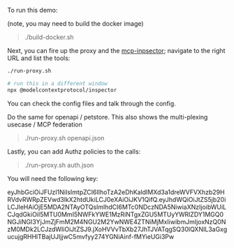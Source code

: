 To run this demo:

(note, you may need to build the docker image)
> ./build-docker.sh

Next, you can fire up the proxy and the [mcp-inpsector](https://github.com/modelcontextprotocol/inspector); navigate to the right URL and list the tools:

```bash
./run-proxy.sh

# run this in a different window
npx @modelcontextprotocol/inspector
```

You can check the config files and talk through the config.

Do the same for openapi / petstore. This also shows the multi-plexing usecase / MCP federation

> ./run-proxy.sh openapi.json

Lastly, you can add Authz policies to the calls:

> ./run-proxy.sh auth.json

You will need the following key:

eyJhbGciOiJFUzI1NiIsImtpZCI6IlhoTzA2eDhKaldIMXd3a1dreWVFVXhzb29HRVdvRWRpZEVwd3lkX2htdUkiLCJ0eXAiOiJKV1QifQ.eyJhdWQiOiJtZS5jb20iLCJleHAiOjE5MDA2NTAyOTQsImlhdCI6MTc0NDczNDA5NiwiaXNzIjoibWUiLCJqdGkiOiI5MTU0MmI5NWFkYWE1MzRiNTgxZGU5MTUyYWRlZDY1MGQ0NGJiNGI3YjJmZjFmM2M4NGU2M2YwNWE4ZTNiMjMxIiwibmJmIjoxNzQ0NzM0MDk2LCJzdWIiOiJtZSJ9.jXoHVVvTbXb27JhTJVATqgSQ30lQXNIL3aGxgucujgRHHlTBajUJIjjwC5mvfyy274YGNiAinf-fMYieUGi3Pw

